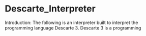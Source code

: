 # Descarte_Interpreter
Introduction:
The following is an interpreter built to interpret the programming language Descarte 3.  Descarte 3 is a programming 
